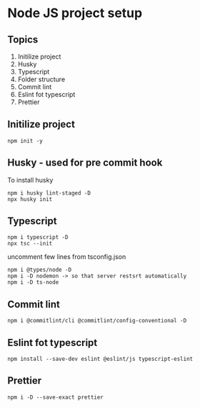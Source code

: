 # Node JS project setup

## Topics

1. Initilize project
2. Husky
3. Typescript
4. Folder structure
5. Commit lint
6. Eslint fot typescript
7. Prettier

## Initilize project

    npm init -y

## Husky - used for pre commit hook

To install husky

    npm i husky lint-staged -D
    npx husky init

## Typescript

    npm i typescript -D
    npx tsc --init

uncomment few lines from tsconfig.json

    npm i @types/node -D
    npm i -D nodemon -> so that server restsrt automatically
    npm i -D ts-node

## Commit lint

    npm i @commitlint/cli @commitlint/config-conventional -D

## Eslint fot typescript

    npm install --save-dev eslint @eslint/js typescript-eslint

## Prettier

    npm i -D --save-exact prettier
